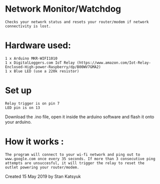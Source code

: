 # Network Monitor/Watchdog 
	Checks your network status and resets your router/modem if network connectivity is lost.

# Hardware used:
	1 x Arduino MKR-WIFI1010
	1 x DigitalLoggers.com IoT Relay (https://www.amazon.com/Iot-Relay-Enclosed-High-power-Raspberry/dp/B00WV7GMA2)
	1 x Blue LED (use a 220k resistor)

# Set up
	Relay trigger is on pin 7
	LED pin is on 13
  Download the .ino file, open it inside the arduino software and flash it onto your arduino.

# How it works :
	The program will connect to your wi-fi network and ping out to www.google.com once every 35 seconds. If more than 3 consecutive ping attempts are unsuccesful, it will trigger the relay to reset the outlet powering your router/modem. 

Created 15 May 2019 by Stan Katsyuk
